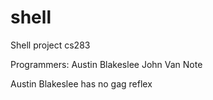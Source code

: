 shell
=====

Shell project cs283

Programmers:
Austin Blakeslee
John Van Note

Austin Blakeslee has no gag reflex
